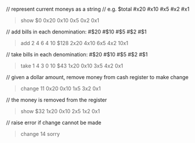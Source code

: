 // represent current moneys as a string
// e.g. $total #x20 #x10 #x5 #x2 #x1
> show
$0 0x20 0x10 0x5 0x2 0x1

// add bills in each denomination: #$20 #$10 #$5 #$2 #$1
> add 2 4 6 4 10
$128 2x20 4x10 6x5 4x2 10x1

// take bills in each denomination: #$20 #$10 #$5 #$2 #$1
> take 1 4 3 0 10
$43 1x20 0x10 3x5 4x2 0x1

// given a dollar amount, remove money from cash register to make change
> change 11
0x20 0x10 1x5 3x2 0x1

// the money is removed from the register
> show
$32 1x20 0x10 2x5 1x2 0x1

// raise error if change cannot be made
> change 14
sorry